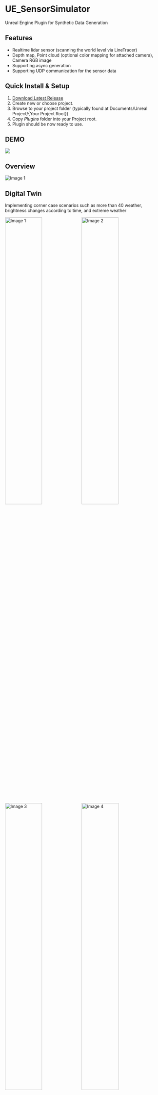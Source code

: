 # UE_SensorSimulator

Unreal Engine Plugin for Synthetic Data Generation

## Features

- Realtime lidar sensor (scanning the world level via LineTracer)
- Depth map, Point cloud (optional color mapping for attached camera), Camera RGB image
- Supporting async generation
- Supporting UDP communication for the sensor data

## Quick Install & Setup

1.  [Download Latest Release](...)
2.  Create new or choose project.
3.  Browse to your project folder (typically found at Documents/Unreal Project/{Your Project Root})
4.  Copy _Plugins_ folder into your Project root.
5.  Plugin should be now ready to use.

## DEMO
<a href="https://youtu.be/8lbVPYY_92s"><img src="https://img.shields.io/badge/YouTube-FF0000.svg?style=flat&logo=YouTube&logoColor=white"/></a>

## Overview
<div>
  <img src="https://github.com/taemin-steve/Automatic-reserve-payment-system/assets/75752289/9e6c2296-a17c-4506-8557-6299c5a4de26" alt="Image 1" align="center">
</div>

## Digital Twin 
Implementing corner case scenarios such as more than 40 weather, brightness changes according to time, and extreme weather
<div>
  <img src="https://github.com/taemin-steve/taemin-steve/assets/75752289/c561d2f7-064c-498a-95aa-d4000fc1c25b" alt="Image 1" width="49%" height="49%">
  <img src="https://github.com/taemin-steve/taemin-steve/assets/75752289/9a1d4f3f-b472-4ad3-94d3-20e021898fa9" alt="Image 2" width="49%" height="49%">
</div>
<div>
  <img src="https://github.com/taemin-steve/taemin-steve/assets/75752289/7cc8ff51-fb2b-4ff8-981a-e984f9e6d605" alt="Image 3" width="49%" height="49%">
  <img src="https://github.com/taemin-steve/taemin-steve/assets/75752289/1a0aaf45-b5e5-4c97-a8c9-805e873d88e8" alt="Image 4" width="49%" height="49%">
</div>

## Segmetation
Collecting synthetic data for training the Segmentation model (PIDNet) and utilizing Unreal Engine's stencil buffer functionality to extract Semantic maps, which will be used as target data.
<div>
  <img src="https://github.com/taemin-steve/taemin-steve/assets/75752289/e9faac3c-af20-4ac2-a646-44fa80d2e927" alt="Image 1" align="center" >
</div>

## Point Cloud 
Implementing an LIDAR sensor in Unreal Engine to capture RGB and Depth information, transmitting this data to Python via UDP communication, and then implementing a Point Cloud in Panda3D.
<div>
  <img src="https://github.com/taemin-steve/taemin-steve/assets/75752289/67892225-1c8b-460d-a2b7-37c41ef923f1" alt="Image 1" align="center">
</div>

## Sensor Calibration 
Calibrating the PointCloud generated by the Lidar Sensor with the imagery from the RGB Sensor to create a reference image. Using this calibrated image to enhance the reliability and accuracy of the depth estimation model.
<div>
  <img src="https://github.com/taemin-steve/Automatic-reserve-payment-system/assets/75752289/f5fcfeb9-f0e8-48fa-9e52-59c71370d561" alt="Image 1" align="center">
</div>


